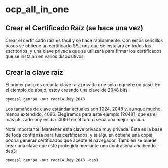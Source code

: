 # ocp_all_in_one

## Crear el Certificado Raíz (se hace una vez)
Crear el certificado raíz es fácil y se hace rápidamente. Con estos sencillos pasos se obtiene un certificado SSL raíz que se instalará en todos los escritorios, y una clave privada que se utilizará para firmar los certificados que se instalan en varios dispositivos.

## Crear la clave raíz
El primer paso es crear la clave raíz privada que sólo requiere un paso. En el ejemplo de abajo, estoy creando una clave de 2048 bits:

``` openssl
openssl genrsa -out rootCA.key 2048
```

Los tamaños de clave estándar actuales son 1024, 2048 y, aunque mucho menos extendido, 4096. Elegiremos para este ejemplo [2048], que es el más utilizado hoy en día. 4096 en el futuro seria una mejor opcion.

Nota importante: Mantener esta clave privada muy privada. Ésta es la base de toda confianza para tus certificados, y si alguien obtiene una copia, podría generar certificados que acepte el navegador. También se puede crear una clave que esté protegida mediante una contraseña añadiendo -des3:

``` openssl
openssl genrsa -out rootCA.key 2048 -des3
```
